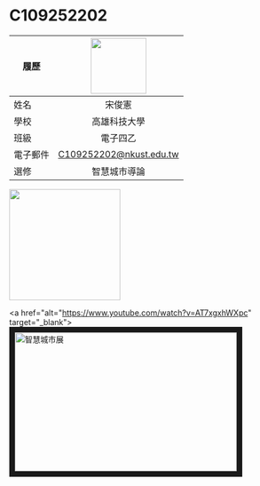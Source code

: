 # C109252202
|    履歷     | <img src="https://github.com/Agroxty/C109252202/blob/main/11zon_cropped.png" width=100 height=100/>|
| ----------- | :----------------------------:|
| 姓名        | 宋俊憲          |
| 學校        | 高雄科技大學          |
| 班級        | 電子四乙            |
| 電子郵件    | C109252202@nkust.edu.tw     |
| 選修        | 智慧城市導論          |

<img src="https://github.com/Agroxty/C109252202/blob/main/Untitled.png" width="200" height="200">


<a href="alt="https://www.youtube.com/watch?v=AT7xgxhWXpc" target="_blank"><img src="https://www.owlsome.tech/wp-content/uploads/2024/03/%E6%88%AA%E5%9C%96-2024-03-18-23.19.48-600x403.png"
alt="智慧城市展" width="400" height="250" border="10" /></a>
